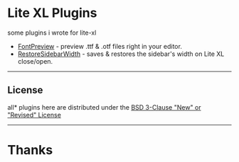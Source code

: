 # Lite XL Plugins
some plugins i wrote for lite-xl

- [FontPreview](./scripts/FontPreview.lua?raw=1) - preview .ttf & .otf files right in your editor.
- [RestoreSidebarWidth](./scripts/RestoreSidebarWidth.lua?raw=1) - saves & restores the sidebar's width on Lite XL close/open.

---
## License
all* plugins here are distributed under the [BSD 3-Clause "New" or "Revised" License](../LICENSE)

---
# Thanks
